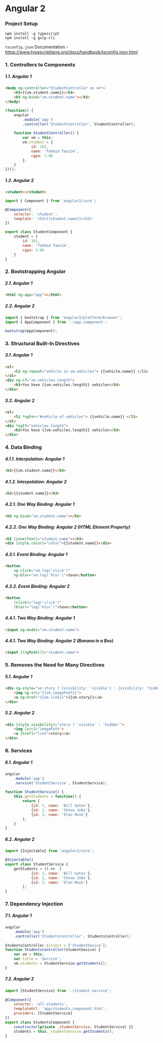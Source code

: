 # Angular 2

### Project Setup
```
npm install -g typescript
npm install -g gulp-cli
```
`tsconfig.json` Documentation - https://www.typescriptlang.org/docs/handbook/tsconfig.json.html        

### 1. Controllers to Components
##### 1.1. Angular 1
```html
<body ng-controller="StudentController as vm">
    <h3>{{vm.student.name}}</h3>
    <h3 ng-bind="vm.student.name"></h3>
</body>
```
```javascript
(function() {
    angular
        .module('app')
        .controller('StudentController', StudentController);
        
    function StudentController() {
        var vm = this;
        vm.student = {
            id: 101,
            name: 'Tahmid Tanzim',
            cgpa: 3.86
        };
    }
})();
```
##### 1.2. Angular 2
```html
<student></student>
```
```javascript
import { Component } from 'angular2/core';

@Component({
    selector: 'student',
    template: '<h3>{{student.name}}</h3>'
})

export class StudentComponent {
    student = {
        id: 101,
        name: 'Tahmid Tanzim',
        cgpa: 3.86
    }
}
```
### 2. Bootstrapping Angular
##### 2.1. Angular 1
```html
<html ng-app="app"></html>
```
##### 2.2. Angular 2
```javascript
import { bootstrap } from 'angular2/platform/browser';
import { AppComponent } from './app.component';

bootstrap(AppComponent);
```
### 3. Structural Built-In Directives
##### 3.1. Angular 1
```html
<ul>
    <li ng-repeat="vehicle in vm.vehicles"> {{vehicle.name}} </li>
</ul>
<div ng-if="vm.vehicles.length">
    <h3>You have {{vm.vehicles.length}} vehicles</h3>
</div>
```
##### 3.2. Angular 2
```html
<ul>
    <li *ngFor="#vehicle of vehicles"> {{vehicle.name}} </li>
</ul>
<div *ngIf="vehicles.length">
    <h3>You have {{vm.vehicles.length}} vehicles</h3>
</div>
```
### 4. Data Binding
##### 4.1.1. Interpolation: Angular 1
```html
<h3>{{vm.student.name}}</h3>
```
##### 4.1.2. Interpolation: Angular 2
```html
<h3>{{student.name}}</h3>
```
##### 4.2.1. One Way Binding: Angular 1
```html
<h3 ng-bind="vm.student.name"></h3>
```
##### 4.2.2. One Way Binding: Angular 2 (HTML Element Property)
```html
<h3 [innerText]="student.name"></h3>
<div [style.color]="color">{{student.name}}</div>
```
##### 4.3.1. Event Binding: Angular 1
```html
<button
    ng-click="vm.log('click')"
    ng-blur="vm.log('blur')">Save</button>
```
##### 4.3.2. Event Binding: Angular 2
```html
<button
    (click)="log('click')"
    (blur)="log('blur')">Save</button>
```
##### 4.4.1. Two Way Binding: Angular 1
```html
<input ng-model="vm.student.name">
```
##### 4.4.1. Two Way Binding: Angular 2 (Banana in a Box)
```html
<input [(ngModel)]="student.name">
```
### 5. Removes the Need for Many Directives
##### 5.1. Angular 1
```html
<div ng-style="vm.story ? {visibility: 'visible'} : {visibility: 'hidden'}">
    <img ng-src="{{vm.imagePath}}">
    <a ng-href="{{vm.link}}">{{vm.story}}</a>
</div>
```
##### 5.2. Angular 2
```html
<div [style.visibility]="story ? 'visible' : 'hidden'">
    <img [src]="imagePath">
    <a [href]="link">story</a>
</div>
```
### 6. Services
##### 6.1. Angular 1
```javascript
angular
    .module('app')
    .service('StudentService', StudentService);
    
function StudentService() {
    this.getStudents = function() {
        return [
            {id: 1, name: 'Bill Gates'},
            {id: 2, name: 'Steve Jobs'},
            {id: 3, name: 'Elon Musk'}
        ];
    }
}
```
##### 6.2. Angular 2
```javascript
import {Injectable} from 'angular2/core';

@Injectable()    
export class StudentService {
    getStudents = () =>  [
            {id: 1, name: 'Bill Gates'},
            {id: 2, name: 'Steve Jobs'},
            {id: 3, name: 'Elon Musk'}
        ];
}
```
### 7. Dependency Injection
##### 7.1. Angular 1
```javascript
angular
    .module('app')
    .controller('StudentsController', StudentsController);
    
StudentsController.$inject = ['StudentSevice'];
function StudentsController(StudentSevice) {
    var vm = this;
    var.title = 'Service';
    vm.students = StudentService.getStudents();
}
```
##### 7.2. Angular 2
```javascript
import {StudentService} from './student.service';
    
@Component({
    selector: 'all-students',
    templateUrl: 'app/students.component.html',
    providers: [StudentService]
})
export class StudentsComponent {
    constructor(private _studentService: StudentService) {}
    students = this._studentService.getStudents();
}
```